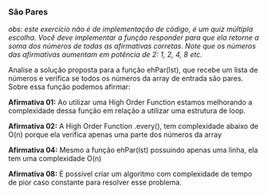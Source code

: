 ### São Pares ###

*obs: este exercício não é de implementação de código, é um quiz múltipla escolha. Você deve implementar a função responder para que ela retorne a soma dos números de todas as afirmativas corretas. Note que os números das afirmativas aumentam em potência de 2: 1, 2, 4, 8 etc.*

Analise a solução proposta para a função ehPar(lst), que recebe um lista de números e verifica se todos os números da array de entrada são pares. Sobre essa função podemos afirmar:

**Afirmativa 01:** Ao utilizar uma High Order Function estamos melhorando a complexidade dessa função em relação a utilizar uma estrutura de loop.

**Afirmativa 02:** A High Order Function .every(), tem complexidade abaixo de O(n) porque ela verifica apenas uma parte dos números da array

**Afirmativa 04:** Mesmo a função ehPar(lst) possuindo apenas uma linha, ela tem uma complexidade O(n)

**Afirmativa 08:** É possível criar um algoritmo com complexidade de tempo de pior caso constante para resolver esse problema.